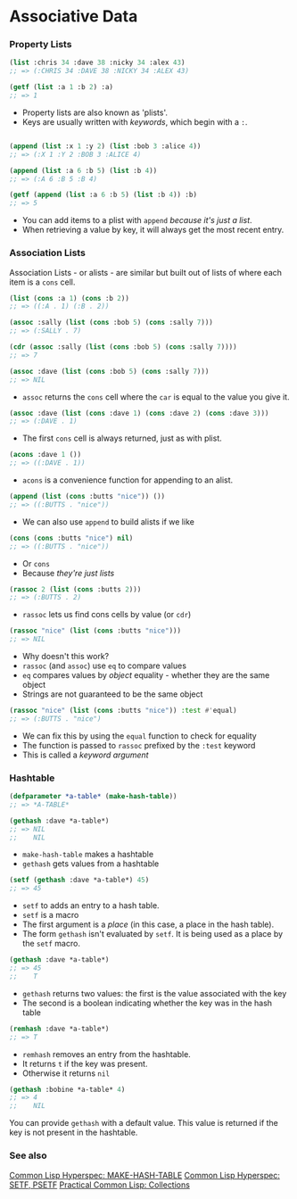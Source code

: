 # Associative Data

### Property Lists

```commonlisp
(list :chris 34 :dave 38 :nicky 34 :alex 43)
;; => (:CHRIS 34 :DAVE 38 :NICKY 34 :ALEX 43)

(getf (list :a 1 :b 2) :a)
;; => 1
```

- Property lists are also known as 'plists'.
- Keys are usually written with _keywords_, which begin with a `:`.

```commonlisp

(append (list :x 1 :y 2) (list :bob 3 :alice 4))
;; => (:X 1 :Y 2 :BOB 3 :ALICE 4)

(append (list :a 6 :b 5) (list :b 4))
;; => (:A 6 :B 5 :B 4)

(getf (append (list :a 6 :b 5) (list :b 4)) :b)
;; => 5
```

- You can add items to a plist with `append` _because it's just a list_.
- When retrieving a value by key, it will always get the most recent entry.

### Association Lists

Association Lists - or alists - are similar but built out of lists of where each item is
a `cons` cell.

```commonlisp
(list (cons :a 1) (cons :b 2))
;; => ((:A . 1) (:B . 2))

(assoc :sally (list (cons :bob 5) (cons :sally 7)))
;; => (:SALLY . 7)

(cdr (assoc :sally (list (cons :bob 5) (cons :sally 7))))
;; => 7

(assoc :dave (list (cons :bob 5) (cons :sally 7)))
;; => NIL
```

- `assoc` returns the `cons` cell where the `car` is equal to the value you give it.

```commonlisp
(assoc :dave (list (cons :dave 1) (cons :dave 2) (cons :dave 3)))
;; => (:DAVE . 1)
```

- The first `cons` cell is always returned, just as with plist.

```commonlisp
(acons :dave 1 ())
;; => ((:DAVE . 1))
```

- `acons` is a convenience function for appending to an alist.

```commonlisp
(append (list (cons :butts "nice")) ())
;; => ((:BUTTS . "nice"))
```

- We can also use `append` to build alists if we like

```commonlisp
(cons (cons :butts "nice") nil)
;; => ((:BUTTS . "nice"))
```

- Or `cons`
- Because _they're just lists_

```commonlisp
(rassoc 2 (list (cons :butts 2)))
;; => (:BUTTS . 2)
```

- `rassoc` lets us find cons cells by value (or `cdr`)

```commonlisp
(rassoc "nice" (list (cons :butts "nice")))
;; => NIL
```

- Why doesn't this work?
- `rassoc` (and `assoc`) use `eq` to compare values
- `eq` compares values by _object_ equality - whether they are the same object
- Strings are not guaranteed to be the same object

```commonlisp
(rassoc "nice" (list (cons :butts "nice")) :test #'equal)
;; => (:BUTTS . "nice")
```

- We can fix this by using the `equal` function to check for equality
- The function is passed to `rassoc` prefixed by the `:test` keyword
- This is called a _keyword argument_

### Hashtable

```commonlisp
(defparameter *a-table* (make-hash-table))
;; => *A-TABLE*

(gethash :dave *a-table*)
;; => NIL
;;    NIL
```

- `make-hash-table` makes a hashtable
- `gethash` gets values from a hashtable

```commonlisp
(setf (gethash :dave *a-table*) 45)
;; => 45
```

- `setf` to adds an entry to a hash table.
- `setf` is a macro
- The first argument is a _place_ (in this case, a place in the hash table).
- The form `gethash` isn't evaluated by `setf`. It is being used as a place by
  the `setf` macro.

```commonlisp
(gethash :dave *a-table*)
;; => 45
;;    T
```

- `gethash` returns two values: the first is the value associated with the key
- The second is a boolean indicating whether the key was in the hash table

```commonlisp
(remhash :dave *a-table*)
;; => T
```

- `remhash` removes an entry from the hashtable.
- It returns `t` if the key was present.
- Otherwise it returns `nil`

```commonlisp
(gethash :bobine *a-table* 4)
;; => 4
;;    NIL
```

You can provide `gethash` with a default value. This value is returned if the key is not
present in the hashtable.

### See also
[Common Lisp Hyperspec: MAKE-HASH-TABLE](http://www.lispworks.com/documentation/lw50/CLHS/Body/f_mk_has.htm)
[Common Lisp Hyperspec: SETF, PSETF](http://www.lispworks.com/documentation/lw50/CLHS/Body/m_setf_.htm)
[Practical Common Lisp: Collections](http://gigamonkeys.com/book/collections.html)
